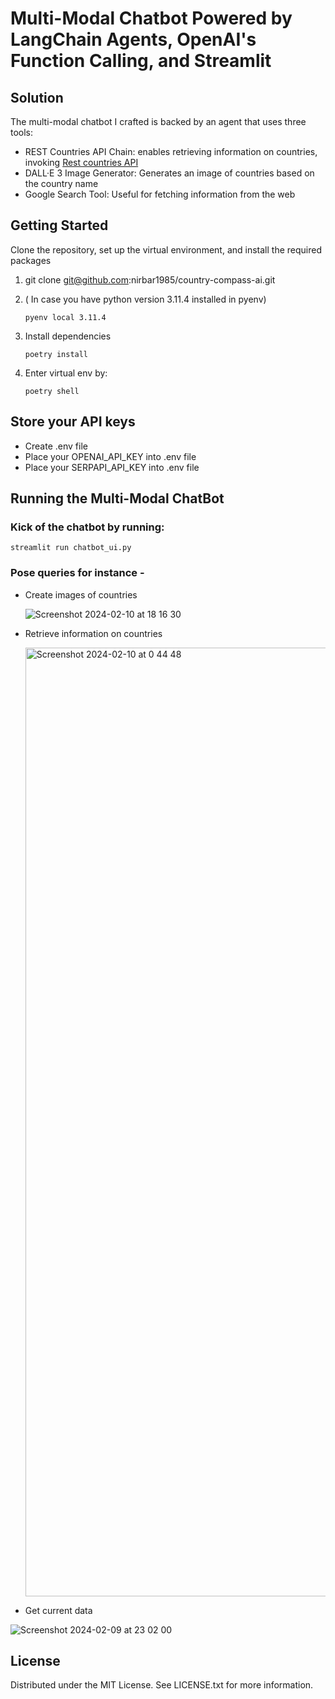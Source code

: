 # Multi-Modal Chatbot Powered by LangChain Agents, OpenAI's Function Calling, and Streamlit

## Solution

The multi-modal chatbot I crafted is backed by an agent that uses three tools:
- REST Countries API Chain: enables retrieving information on countries, invoking [Rest countries API](https://restcountries.com/)
- DALL·E 3 Image Generator: Generates an image of countries based on the country name
- Google Search Tool: Useful for fetching information from the web


## Getting Started
Clone the repository, set up the virtual environment, and install the required packages

1. git clone git@github.com:nirbar1985/country-compass-ai.git

1. ( In case you have python version 3.11.4 installed in pyenv)
   ```shell script
   pyenv local 3.11.4
   ```


1. Install dependencies
    ```shell script
    poetry install
    ```

1. Enter virtual env by:
    ```shell script
    poetry shell
    ```

## Store your API keys
- Create .env file
- Place your OPENAI_API_KEY into .env file
- Place your SERPAPI_API_KEY into .env file


## Running the Multi-Modal ChatBot
### Kick of the chatbot by running:
```
streamlit run chatbot_ui.py
```
### Pose queries for instance -  
- Create images of countries

  ![Screenshot 2024-02-10 at 18 16 30](https://github.com/nirbar1985/country-compass-ai/assets/19358731/9f5d57f4-9936-453b-a48a-b7600a8ced1e)

- Retrieve information on countries

  <img width="1518" alt="Screenshot 2024-02-10 at 0 44 48" src="https://github.com/nirbar1985/country-compass-ai/assets/19358731/0c8cfac0-484f-4ae8-9f47-1dee95eb217b">

- Get current data

![Screenshot 2024-02-09 at 23 02 00](https://github.com/nirbar1985/country-compass-ai/assets/19358731/b49af9b4-424c-417c-b4ed-c4a903d36f6f)

## License
Distributed under the MIT License. See LICENSE.txt for more information.
